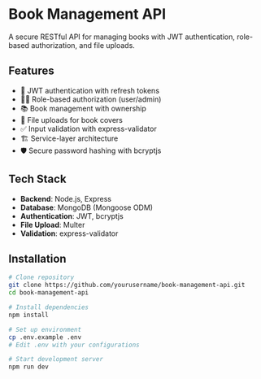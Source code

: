 # Book Management API

A secure RESTful API for managing books with JWT authentication, role-based authorization, and file uploads.

## Features

- 🔐 JWT authentication with refresh tokens
- 👨‍💼 Role-based authorization (user/admin)
- 📚 Book management with ownership
- 📁 File uploads for book covers
- ✅ Input validation with express-validator
- 🏗️ Service-layer architecture
- 🛡️ Secure password hashing with bcryptjs

## Tech Stack

- **Backend**: Node.js, Express
- **Database**: MongoDB (Mongoose ODM)
- **Authentication**: JWT, bcryptjs
- **File Upload**: Multer
- **Validation**: express-validator

## Installation

```bash
# Clone repository
git clone https://github.com/yourusername/book-management-api.git
cd book-management-api

# Install dependencies
npm install

# Set up environment
cp .env.example .env
# Edit .env with your configurations

# Start development server
npm run dev